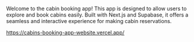 Welcome to the cabin booking app! This app is designed to allow users to explore and book cabins easily. Built with Next.js and Supabase, it offers a seamless and interactive experience for making cabin reservations. 

https://cabins-booking-app-website.vercel.app/
